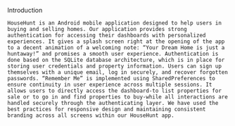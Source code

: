 Introduction

	HouseHunt is an Android mobile application designed to help users in buying and selling homes. Our application provides strong authentication for accessing their dashboards with personalized experiences. It gives a splash screen right at the opening of the app to a decent animation of a welcoming note: “Your Dream Home is just a huntaway!” and promises a smooth user experience. Authentication is done based on the SQLite database architecture, which is in place for storing user credentials and property information. Users can sign up themselves with a unique email, log in securely, and recover forgotten passwords. “Remember Me” is implemented using SharedPreferences to ensure continuity in user experience across multiple sessions. It allows users to directly access the dashboard-to list properties for sale or to go in and find properties to buy-while all interactions are handled securely through the authenticating layer. We have used the best practices for responsive design and maintaining consistent branding across all screens within our HouseHunt app.
